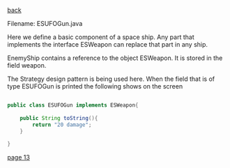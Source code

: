 [back](./page11.md)

Filename: ESUFOGun.java

Here we define a basic component of a space ship.
Any part that implements the interface ESWeapon can replace that part in any ship.


EnemyShip contains a reference to the object ESWeapon. 
It is stored in the field weapon.
	
The Strategy design pattern is being used here.
When the field that is of type ESUFOGun is printed the following shows on the screen

```java

public class ESUFOGun implements ESWeapon{
	
	public String toString(){
		return "20 damage";
	}
	
}
```


[page 13](./page13.md)
